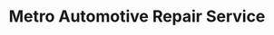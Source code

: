 ---
title: "Metro Automotive Repair Service"
url: /lorton/metro-automotive-repair-service/
shop: car repair
---